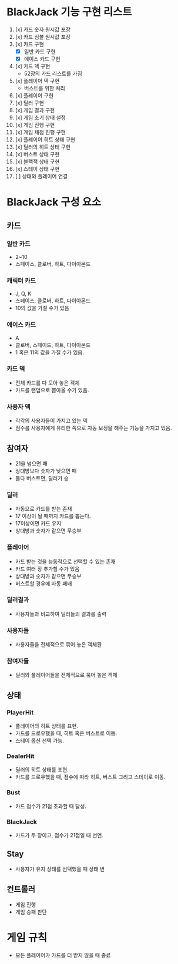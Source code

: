 # BlackJack 기능 구현 리스트
1. [x] 카드 숫자 원시값 포장
2. [x] 카드 심볼 원시값 포장
3. [x] 카드 구현
    - [x] 일반 카드 구현
    - [x] 에이스 카드 구현
4. [x] 카드 덱 구현
    - 52장의 카드 리스트를 가짐
5. [x] 플레이어 덱 구현
    - 버스트를 위한 처리
6. [x] 플레이어 구현
7. [x] 딜러 구현
8. [x] 게임 결과 구현
9. [x] 게임 초기 상태 설정
10. [x] 게임 진행 구현
11. [x] 게임 채점 진행 구현
12. [x] 플레이어 히트 상태 구현
13. [x] 딜러의 히트 상태 구현
14. [x] 버스트 상태 구현
15. [x] 블랙잭 상태 구현
16. [x] 스테이 상태 구현
17. [ ] 상태와 플레이어 연결

# BlackJack 구성 요소
## 카드
### 일반 카드 
- 2~10
- 스페이스, 클로버, 하트, 다이아몬드 
### 캐릭터 카드
- J, Q, K
- 스페이스, 클로버, 하트, 다이아몬드 
- 10의 값을 가질 수가 있음 

### 에이스 카드 
- A 
- 클로버, 스페이드, 하트, 다이아몬드
- 1 혹은 11의 값을 가질 수가 있음. 

### 카드 덱
- 전체 카드를 다 모아 놓은 객체
- 카드를 랜덤으로 뽑아올 수가 있음.

### 사용자 덱
- 각각의 사용자들이 가지고 있는 덱
- 점수를 사용자에게 유리한 쪽으로 자동 보정을 해주는 기능을 가지고 있음.

## 참여자
- 21을 넘으면 패
- 상대방보다 숫자가 낮으면 패
- 둘다 버스트면, 딜러가 승 

### 딜러
- 자동으로 카드를 받는 존재
- 17 이상이 될 때까지 카드를 뽑는다.
- 17이상이면 카드 유지
- 상대방과 숫자가 같으면 무승부 

### 플레이어
- 카드 받는 것을 능동적으로 선택할 수 있는 존재 
- 카드 여러 장 추가할 수가 있음
- 상대방과 숫자가 같으면 무승부 
- 버스트할 경우에 자동 패배 

### 딜러결과 
- 사용자들과 비교하여 딜러들의 결과를 출력

### 사용자들
- 사용자들을 전체적으로 묶어 놓은 객체환

### 참여자들
- 딜러와 플레이어들을 전체적으로 묶어 놓은 객체 

## 상태
### PlayerHit
- 플레이어의 히트 상태를 표현.
- 카드를 드로우했을 때, 히트 혹은 버스트로 이동.
- 스테이 옵션 선택 가능.

### DealerHit
- 딜러의 히트 상태를 표현.
- 카드를 드로우했을 때, 점수에 따라 히트, 버스트 그리고 스테이로 이동.

### Bust
- 카드 점수가 21점 초과할 때 달성.

### BlackJack
- 카드가 두 장이고, 점수가 21점일 때 선언.

## Stay
- 사용자가 유지 상태를 선택했을 때 상태 변

## 컨트롤러 
- 게임 진행 
- 게임 승패 판단

# 게임 규칙
- 모든 플레이어가 카드를 더 받지 않을 때 종료